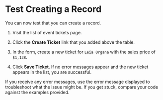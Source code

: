 # Test Creating a Record

You can now test that you can create a record.

1. Visit the list of event tickets page.

2. Click the **Create Ticket** link that you added above the table.

3. In the form, create a new ticket for `Leia Organa` with the sales price of `$1,138`.

4. Click **Save Ticket**. If no error messages appear and the new ticket appears in the list, you are successful.

If you receive any error messages, use the error message displayed to troubleshoot
what the issue might be. If you get stuck, compare your code against the examples
provided.